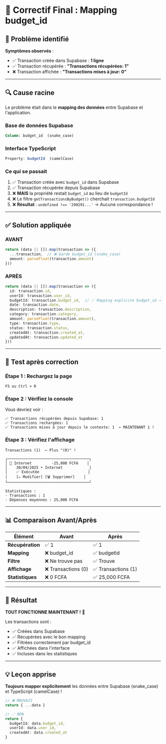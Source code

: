 # 🎯 Correctif Final : Mapping budget_id

## 🐛 Problème identifié

**Symptômes observés** :
- ✅ Transaction créée dans Supabase : **1 ligne**
- ✅ Transaction récupérée : **"Transactions récupérées: 1"**
- ❌ Transaction affichée : **"Transactions mises à jour: 0"**

---

## 🔍 Cause racine

Le problème était dans le **mapping des données** entre Supabase et l'application.

### **Base de données Supabase**
```sql
Column: budget_id  (snake_case)
```

### **Interface TypeScript**
```typescript
Property: budgetId  (camelCase)
```

### **Ce qui se passait**

1. ✅ Transaction créée avec `budget_id` dans Supabase
2. ✅ Transaction récupérée depuis Supabase
3. ❌ **MAIS** la propriété restait `budget_id` au lieu de `budgetId`
4. ❌ Le filtre `getTransactionsByBudget()` cherchait `transaction.budgetId`
5. ❌ **Résultat** : `undefined !== '290291...'` → Aucune correspondance !

---

## ✅ Solution appliquée

### **AVANT**
```typescript
return (data || []).map(transaction => ({
  ...transaction,  // ❌ Garde budget_id (snake_case)
  amount: parseFloat(transaction.amount)
}))
```

### **APRÈS**
```typescript
return (data || []).map(transaction => ({
  id: transaction.id,
  userId: transaction.user_id,
  budgetId: transaction.budget_id,  // ✅ Mapping explicite budget_id → budgetId
  date: transaction.date,
  description: transaction.description,
  category: transaction.category,
  amount: parseFloat(transaction.amount),
  type: transaction.type,
  status: transaction.status,
  createdAt: transaction.created_at,
  updatedAt: transaction.updated_at
}))
```

---

## 🧪 Test après correction

### **Étape 1 : Rechargez la page**
```
F5 ou Ctrl + R
```

### **Étape 2 : Vérifiez la console**
Vous devriez voir :
```
✅ Transactions récupérées depuis Supabase: 1
✅ Transactions rechargées: 1
✅ Transactions mises à jour depuis le contexte: 1  ← MAINTENANT 1 !
```

### **Étape 3 : Vérifiez l'affichage**
```
Transactions (1)  ← Plus "(0)" !

┌─────────────────────────────────────┐
│ 🔴 Internet         -25,000 FCFA    │
│    30/09/2025 • Internet            │
│    ✅ Exécutée                      │
│    [✏️ Modifier] [🗑️ Supprimer]    │
└─────────────────────────────────────┘

Statistiques :
- Transactions : 1
- Dépenses moyennes : 25,000 FCFA
```

---

## 📊 Comparaison Avant/Après

| Élément | Avant | Après |
|---------|-------|-------|
| **Récupération** | ✅ 1 | ✅ 1 |
| **Mapping** | ❌ budget_id | ✅ budgetId |
| **Filtre** | ❌ Ne trouve pas | ✅ Trouve |
| **Affichage** | ❌ Transactions (0) | ✅ Transactions (1) |
| **Statistiques** | ❌ 0 FCFA | ✅ 25,000 FCFA |

---

## 🎯 Résultat

**TOUT FONCTIONNE MAINTENANT !** 🎉

Les transactions sont :
- ✅ Créées dans Supabase
- ✅ Récupérées avec le bon mapping
- ✅ Filtrées correctement par budget_id
- ✅ Affichées dans l'interface
- ✅ Incluses dans les statistiques

---

## 💡 Leçon apprise

**Toujours mapper explicitement** les données entre Supabase (snake_case) et TypeScript (camelCase) !

```typescript
// ❌ MAUVAIS
return { ...data }

// ✅ BON
return {
  budgetId: data.budget_id,
  userId: data.user_id,
  createdAt: data.created_at
}
```

